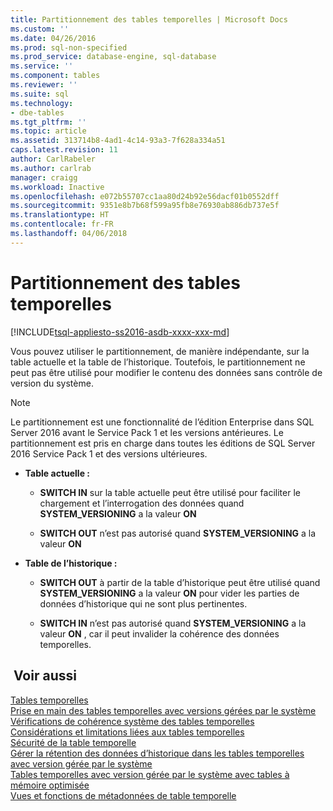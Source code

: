 ```yaml
---
title: Partitionnement des tables temporelles | Microsoft Docs
ms.custom: ''
ms.date: 04/26/2016
ms.prod: sql-non-specified
ms.prod_service: database-engine, sql-database
ms.service: ''
ms.component: tables
ms.reviewer: ''
ms.suite: sql
ms.technology:
- dbe-tables
ms.tgt_pltfrm: ''
ms.topic: article
ms.assetid: 313714b8-4ad1-4c14-93a3-7f628a334a51
caps.latest.revision: 11
author: CarlRabeler
ms.author: carlrab
manager: craigg
ms.workload: Inactive
ms.openlocfilehash: e072b55707cc1aa80d24b92e56dacf01b0552dff
ms.sourcegitcommit: 9351e8b7b68f599a95fb8e76930ab886db737e5f
ms.translationtype: HT
ms.contentlocale: fr-FR
ms.lasthandoff: 04/06/2018
---
```

# <a name="partitioning-with-temporal-tables"></a>Partitionnement des tables temporelles
[!INCLUDE[tsql-appliesto-ss2016-asdb-xxxx-xxx-md](../../includes/tsql-appliesto-ss2016-asdb-xxxx-xxx-md.md)]

  Vous pouvez utiliser le partitionnement, de manière indépendante, sur la table actuelle et la table de l’historique. Toutefois, le partitionnement ne peut pas être utilisé pour modifier le contenu des données sans contrôle de version du système.  
  
> [!NOTE]  
>  Le partitionnement est une fonctionnalité de l’édition Enterprise dans SQL Server 2016 avant le Service Pack 1 et les versions antérieures. Le partitionnement est pris en charge dans toutes les éditions de SQL Server 2016 Service Pack 1 et des versions ultérieures.
  
-   **Table actuelle :**  
  
    -   **SWITCH IN** sur la table actuelle peut être utilisé pour faciliter le chargement et l’interrogation des données quand **SYSTEM_VERSIONING** a la valeur **ON**  
  
    -   **SWITCH OUT** n’est pas autorisé quand **SYSTEM_VERSIONING** a la valeur **ON**  
  
-   **Table de l’historique :**  
  
    -   **SWITCH OUT** à partir de la table d’historique peut être utilisé quand **SYSTEM_VERSIONING** a la valeur **ON** pour vider les parties de données d’historique qui ne sont plus pertinentes.  
  
    -   **SWITCH IN** n’est pas autorisé quand **SYSTEM_VERSIONING** a la valeur **ON** , car il peut invalider la cohérence des données temporelles.  
  
## <a name="see-also"></a> Voir aussi  
 [Tables temporelles](../../relational-databases/tables/temporal-tables.md)   
 [Prise en main des tables temporelles avec versions gérées par le système](../../relational-databases/tables/getting-started-with-system-versioned-temporal-tables.md)   
 [Vérifications de cohérence système des tables temporelles](../../relational-databases/tables/temporal-table-system-consistency-checks.md)   
 [Considérations et limitations liées aux tables temporelles](../../relational-databases/tables/temporal-table-considerations-and-limitations.md)   
 [Sécurité de la table temporelle](../../relational-databases/tables/temporal-table-security.md)   
 [Gérer la rétention des données d’historique dans les tables temporelles avec version gérée par le système](../../relational-databases/tables/manage-retention-of-historical-data-in-system-versioned-temporal-tables.md)   
 [Tables temporelles avec version gérée par le système avec tables à mémoire optimisée](../../relational-databases/tables/system-versioned-temporal-tables-with-memory-optimized-tables.md)   
 [Vues et fonctions de métadonnées de table temporelle](../../relational-databases/tables/temporal-table-metadata-views-and-functions.md)  
  
  

